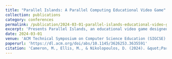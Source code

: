 ```yaml
---
title: "Parallel Islands: A Parallel Computing Educational Video Game"
collection: publications
category: conferences
permalink: /publication/2024-03-01-parallel-islands-educational-video-game
excerpt: 'Presents Parallel Islands, an educational video game designed to teach parallel computing concepts through interactive gameplay and visualization.'
date: 2024-03-01
venue: 'ACM Technical Symposium on Computer Science Education (SIGCSE)'
paperurl: 'https://dl.acm.org/doi/abs/10.1145/3626253.3635591'
citation: 'Cameron, M., Ellis, M., & Nikolopoulos, D. (2024). &quot;Parallel Islands: A Parallel Computing Educational Video Game.&quot; In <i>Proceedings of the 55th ACM Technical Symposium on Computer Science Education V. 2</i>, 1586-1587.'
---
```

